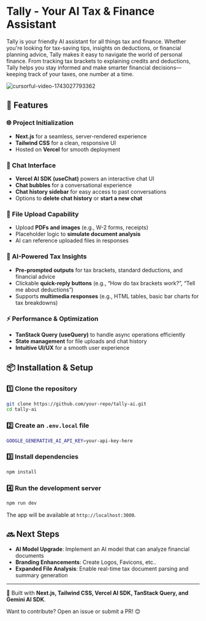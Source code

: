 # Tally - Your AI Tax & Finance Assistant

Tally is your friendly AI assistant for all things tax and finance. Whether you're looking for tax-saving tips, insights on deductions, or financial planning advice, Tally makes it easy to navigate the world of personal finance. From tracking tax brackets to explaining credits and deductions, Tally helps you stay informed and make smarter financial decisions—keeping track of your taxes, one number at a time.

![cursorful-video-1743027793362](https://github.com/user-attachments/assets/174b1a52-3b74-4c6c-b328-e19a330503b4)

## 🚀 Features

### 🌐 Project Initialization
- **Next.js** for a seamless, server-rendered experience  
- **Tailwind CSS** for a clean, responsive UI  
- Hosted on **Vercel** for smooth deployment  

### 💬 Chat Interface
- **Vercel AI SDK (useChat)** powers an interactive chat UI  
- **Chat bubbles** for a conversational experience  
- **Chat history sidebar** for easy access to past conversations  
- Options to **delete chat history** or **start a new chat**  

### 📂 File Upload Capability
- Upload **PDFs and images** (e.g., W-2 forms, receipts)  
- Placeholder logic to **simulate document analysis**  
- AI can reference uploaded files in responses  

### 🤖 AI-Powered Tax Insights
- **Pre-prompted outputs** for tax brackets, standard deductions, and financial advice  
- Clickable **quick-reply buttons** (e.g., “How do tax brackets work?”, “Tell me about deductions”)  
- Supports **multimedia responses** (e.g., HTML tables, basic bar charts for tax breakdowns)  

### ⚡ Performance & Optimization
- **TanStack Query (useQuery)** to handle async operations efficiently  
- **State management** for file uploads and chat history  
- **Intuitive UI/UX** for a smooth user experience  

## 📦 Installation & Setup

### 1️⃣ Clone the repository
```sh
git clone https://github.com/your-repo/tally-ai.git
cd tally-ai
```

### 2️⃣ Create an `.env.local` file
```sh
GOOGLE_GENERATIVE_AI_API_KEY=your-api-key-here
```

### 3️⃣ Install dependencies
```sh
npm install
```

### 4️⃣ Run the development server
```sh
npm run dev
```
The app will be available at `http://localhost:3000`.

## 🔜 Next Steps

- **AI Model Upgrade**: Implement an AI model that can analyze financial documents  
- **Branding Enhancements**: Create Logos, Favicons, etc..
- **Expanded File Analysis**: Enable real-time tax document parsing and summary generation  

---

🚀 Built with **Next.js, Tailwind CSS, Vercel AI SDK, TanStack Query, and Gemini AI SDK**.  

Want to contribute? Open an issue or submit a PR! 😊

